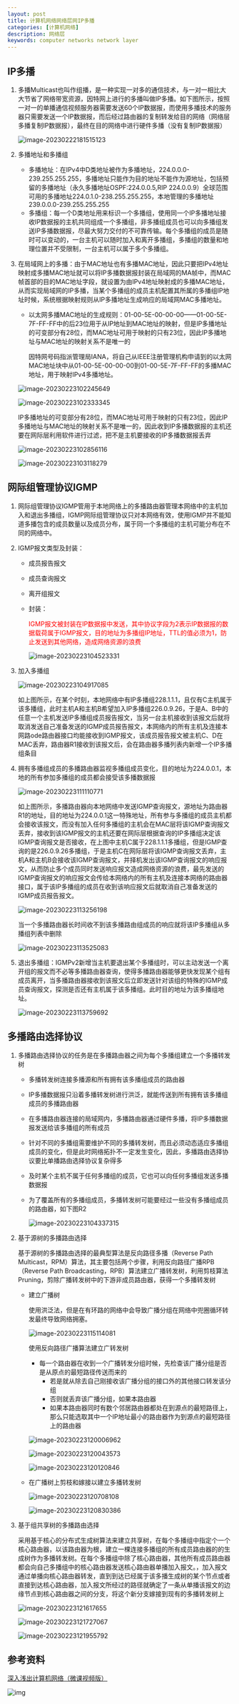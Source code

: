 ```yaml
---
layout: post
title: 计算机网络网络层网IP多播
categories: [计算机网络]
description: 网络层
keywords: computer networks network layer 
---
```


## IP多播

1. 多播Multicast也叫作组播，是一种实现一对多的通信技术，与一对一相比大大节省了网络带宽资源，因特网上进行的多播叫做IP多播。如下图所示，按照一对一的单播通信视频服务器需要发送60个IP数据报，而使用多播技术的服务器只需要发送一个IP数据报，而后经过路由器的复制转发给目的网络（网络层多播复制IP数据报），最终在目的网络中进行硬件多播（没有复制IP数据报）

   ![image-20230222181515123](https://wendaocsmaster.github.io/images/blog/image-20230222181515123.png)

2. 多播地址和多播组

   + 多播地址：在IPv4中D类地址被作为多播地址，224.0.0.0-239.255.255.255，多播地址只能作为目的地址不能作为源地址，包括预留的多播地址（永久多播地址OSPF:224.0.0.5,RIP 224.0.0.9）全球范围可用的多播地址224.0.1.0-238.255.255.255，本地管理的多播地址239.0.0.0-239.255.255.255
   + 多播组：每一个D类地址用来标识一个多播组，使用同一个IP多播地址接收IP数据报的主机共同组成一个多播组，非多播组成员也可以向多播组发送IP多播数据报，尽最大努力交付的不可靠传输。每个多播组的成员是随时可以变动的，一台主机可以随时加入和离开多播组，多播组的数量和地理位置并不受限制，一台主机可以属于多个多播组。

3. 在局域网上的多播：由于MAC地址也有多播MAC地址，因此只要把IPv4地址映射成多播MAC地址就可以将IP多播数据报封装在局域网的MA帧中，而MAC帧首部的目的MAC地址字段，就设置为由IPv4地址映射成的多播MAC地址，从而实现局域网的IP多播，当某个多播组的成员主机配置其所属的多播组IP地址时候，系统根据映射规则从IP多播地址生成响应的局域网MAC多播地址。

   + 以太网多播MAC地址的生成规则：01-00-5E-00-00-00——01-00-5E-7F-FF-FF中的后23位用于从IP地址到MAC地址的映射，但是IP多播地址的可变部分有28位，而MAC地址可用于映射的只有23位，因此IP多播地址与MAC地址的映射关系不是唯一的

     因特网号码指派管理局IANA，将自己从IEEE注册管理机构申请到的以太网MAC地址块中从01-00-5E-00-00-00到01-00-5E-7F-FF-FF的多播MAC地址，用于映射IPv4多播地址。

   ![image-20230223102245649](https://wendaocsmaster.github.io/images/blog/image-20230223102245649.png)

   ![image-20230223102333345](https://wendaocsmaster.github.io/images/blog/image-20230223102333345.png)

   IP多播地址的可变部分有28位，而MAC地址可用于映射的只有23位，因此IP多播地址与MAC地址的映射关系不是唯一的，因此收到IP多播数据报的主机还要在网际层利用软件进行过滤，把不是主机要接收的IP多播数据报丢弃

   ![image-20230223102856116](https://wendaocsmaster.github.io/images/blog/image-20230223102856116.png)

   ![image-20230223103118279](https://wendaocsmaster.github.io/images/blog/image-20230223103118279.png)

## 网际组管理协议IGMP

1. 网际组管理协议IGMP管用于本地网络上的多播路由器管理本网络中的主机加入和退出多播组，IGMP网际组管理协议只对本网络有效，使用IGMP并不能知道多播包含的成员数量以及成员分布，属于同一个多播组的主机可能分布在不同的网络中。

2. IGMP报文类型及封装：

   + 成员报告报文

   + 成员查询报文

   + 离开组报文

   + 封装：

     <font color =red>IGMP报文被封装在IP数据报中发送，其中协议字段为2表示IP数据报的数据载荷属于IGMP报文，目的地址为多播组IP地址，TTL的值必须为1，防止发送到其他网络，造成网络资源的浪费</font>

     ![image-20230223104523331](https://wendaocsmaster.github.io/images/blog/image-20230223104523331.png)

3. 加入多播组

   ![image-20230223104917085](https://wendaocsmaster.github.io/images/blog/image-20230223104917085.png)

   如上图所示，在某个时刻，本地网络中有IP多播组228.1.1.1，且仅有C主机属于该多播组，此时主机A和主机B希望加入IP多播组226.0.9.26，于是A、B中的任意一个主机发送IP多播组成员报告报文，当另一台主机接收到该报文后就将取消发送自己准备发送的IGMP成员报告报文，本网络内的所有主机及连接本网路ode路由器接口均能接收到IGMP报文，该成员报告报文被主机C、D在MAC丢弃，路由器R1接收到该报文后，会在路由器多播列表内新增一个IP多播组条目

4. 拥有多播组成员的多播路由器监视多播组成员变化，目的地址为224.0.0.1，本地的所有参加多播组的成员都会接受该多播数据报

   ![image-20230223111110771](https://wendaocsmaster.github.io/images/blog/image-20230223111110771.png)

   如上图所示，多播路由器向本地网络中发送IGMP查询报文，源地址为路由器R1的地址，目的地址为224.0.0.1这一特殊地址，所有参与多播组的成员主机都会接收该报文，而没有加入任何多播组的主机会在MAC层将该IGMP查询报文丢弃，接收到该IGMP报文的主机还要在网际层根据查询的IP多播组决定该IGMP查询报文是否接收，在上图中主机C属于228.1.1.1多播组，但是IGMP查询的是226.0.9.26多播组，于是主机C在网际层将该IGMP查询报文丢弃，主机A和主机B会接收该IGMP查询报文，并择机发出该IGMP查询报文的响应报文，从而防止多个成员同时发送响应报文造成网络资源的浪费，最先发送的IGMP查询报文的响应报文会传给本网络内的所有主机及连接本网络的路由器接口，属于该IP多播组的成员在收到该响应报文后就取消自己准备发送的IGMP成员报告报文。

   ![image-20230223113256198](https://wendaocsmaster.github.io/images/blog/image-20230223113256198.png)

   当一个多播路由器长时间收不到该多播路由组成员的响应就将该IP多播组从多播组列表中删除

   ![image-20230223113525083](https://wendaocsmaster.github.io/images/blog/image-20230223113525083.png)

5. 退出多播组：IGMPv2新增当主机要退出某个多播组时，可以主动发送一个离开组的报文而不必等多播路由器查询，使得多播路由器能够更快发现某个组有成员离开，当多播路由器接收到该报文后立即发送针对该组的特殊的IGMP成员查询报文，探测是否还有主机属于该多播组。此时目的地址为该多播组地址。

   ![image-20230223113759692](https://wendaocsmaster.github.io/images/blog/image-20230223113759692.png)

## 多播路由选择协议

1. 多播路由选择协议的任务是在多播路由器之间为每个多播组建立一个多播转发树

   + 多播转发树连接多播源和所有拥有该多播组成员的路由器

   + IP多播数据报只沿着多播转发树进行洪泛，就能传送到所有拥有该多播组成员的多播路由器

   + 在多播路由器连接的局域网内，多播路由器通过硬件多播，将IP多播数据报发送给该多播组的所有成员

   + 针对不同的多播组需要维护不同的多播转发树，而且必须动态适应多播组成员的变化，但是此时网络拓扑不一定发生变化，因此，多播路由选择协议要比单播路由选择协议复杂得多

   + 及时某个主机不属于任何多播组的成员，它也可以向任何多播组发送多播数据报

   + 为了覆盖所有的多播组成员，多播转发树可能要经过一些没有多播组成员的路由器，如下图R2

     ![image-20230223104337315](https://wendaocsmaster.github.io/images/blog/image-20230223104337315.png)

2. 基于源树的多播路由选择

   基于源树的多播路由选择的最典型算法是反向路径多播（Reverse Path Multicast，RPM）算法，其主要包括两个步骤，利用反向路径广播RPB（Reverse Path Broadcasting，RPB）算法建立广播转发树，利用剪枝算法Pruning，剪除广播转发树中的下游非成员路由器，获得一个多播转发树

   + 建立广播树

     使用洪泛法，但是在有环路的网络中会导致广播分组在网络中兜圈循环转发最终导致网络拥塞。

     ![image-20230223115114081](https://wendaocsmaster.github.io/images/blog/image-20230223115114081.png)

     使用反向路径广播算法建立广转发树

     + 每一个路由器在收到一个广播转发分组时候，先检查该广播分组是否是从原点的最短路径传送而来的
       + 若是就从除去自己刚接收该广播分组的接口外的其他接口转发该分组
       + 否则就丢弃该广播分组，如果本路由器
       + 如果本路由器同时有数个邻居路由器都处在到源点的最短路径上，那么只能选取其中一个IP地址最小的路由器作为到源点的最短路径上的路由器

     ![image-20230223120006962](https://wendaocsmaster.github.io/images/blog/image-20230223120006962.png)

     ![image-20230223120043573](https://wendaocsmaster.github.io/images/blog/image-20230223120043573.png)

     ![image-20230223120120846](https://wendaocsmaster.github.io/images/blog/image-20230223120120846.png)

   + 在广播树上剪枝和嫁接以建立多播转发树

     ![image-20230223120708108](https://wendaocsmaster.github.io/images/blog/image-20230223120708108.png)

     ![image-20230223120830386](https://wendaocsmaster.github.io/images/blog/image-20230223120830386.png)

3. 基于组共享树的多播路由选择

   采用基于核心的分布式生成树算法来建立共享树，在每个多播组中指定个一个核心路由器，以该路由器为根，建立一棵连接多播组的所有成员路由器的的生成树作为多播转发树。在每个多播组中除了核心路由器，其他所有成员路由器都会向自己多播组中的核心路由器发送核心路由器单播加入报文。，加入报文通过单播向核心路由器转发，直到到达已经属于该多播生成树的某个节点或者直接到达核心路由器，加入报文所经过的路径就确定了一条从单播该报文的边缘节点到核心路由器之间的分支，将这个新分支嫁接到现有的多播转发树上

   ![image-20230223121617655](https://wendaocsmaster.github.io/images/blog/image-20230223121617655.png)

   ![image-20230223121727067](https://wendaocsmaster.github.io/images/blog/image-20230223121727067.png)

   ![image-20230223121955792](https://wendaocsmaster.github.io/images/blog/image-20230223121955792.png)

   

## 参考资料

[深入浅出计算机网络（微课视频版）](http://www.tup.tsinghua.edu.cn/booksCenter/book_09342101.html)

![img](https://wendaocsmaster.github.io/images/blog/093421-01.jpg)

